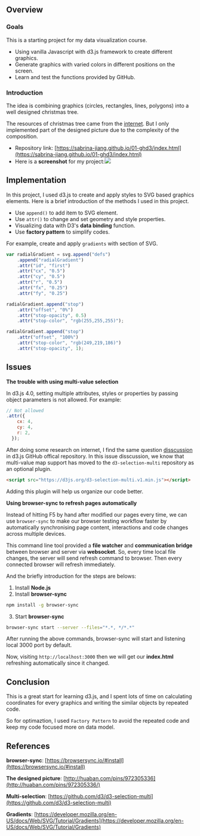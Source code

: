 
## Overview
### Goals

This is a starting project for my data visualization course.
- Using vanilla Javascript with d3.js framework to create different graphics.
- Generate graphics with varied colors in different positions on the screen.
- Learn and test the functions provided by GitHub.

### Introduction
The idea is combining graphics (circles, rectangles, lines, polygons) into a well designed christmas tree. 

The resources of christmas tree came from the [internet](http://huaban.com/pins/972305336/). But I only implemented part of the designed picture due to the complexity of the composition. 

- Repository link: [https://sabrina-jiang.github.io/01-ghd3/index.html](https://sabrina-jiang.github.io/01-ghd3/index.html)  
- Here is a **screenshot** for my project:![](https://sabrina-jiang.github.io/01-ghd3/ScreenShot.png)
## Implementation
In this project, I used d3.js to create and apply styles to SVG based graphics elements.  Here is a brief introduction of the methods I used in this project.

- Use `append()` to add item to SVG element.
- Use `attr()` to change and set geometry and style properties.
- Visualizing data with D3's **data binding** function.
- Use **factory pattern** to simplify codes.

For example, create and apply `gradients` with section of SVG.
```javascript
var radialGradient = svg.append("defs")
    .append("radialGradient")
    .attr("id", "first")
    .attr("cx", "0.5")
    .attr("cy", "0.5")
    .attr("r", "0.5")
    .attr("fx", "0.25")
    .attr("fy", "0.25")

radialGradient.append("stop")
    .attr("offset", "0%")
    .attr("stop-opacity", 0.5)
    .attr("stop-color", "rgb(255,255,255)");

radialGradient.append("stop")
    .attr("offset", "100%")
    .attr("stop-color", "rgb(249,219,186)")
    .attr("stop-opacity", 1);
```

## Issues
**The trouble with using multi-value selection** 

In d3.js 4.0, setting multiple attributes, styles or properties by passing object parameters is not allowed. For example:

```javascript
// Not allowed
.attr({
    cx: 4,
    cy: 4,
    r: 2,
  });
```

After doing some research on internet, I find the same question [disscussion](https://github.com/d3/d3/issues/2793) in d3.js GitHub offical repository. In this issue disscussion, we know that multi-value map support has moved to the `d3-selection-multi` repository as an optional plugin.
```html
<script src="https://d3js.org/d3-selection-multi.v1.min.js"></script>
```

Adding this plugin will help us organize our code better.

**Using browser-sync to refresh pages automatically**  

Instead of hitting F5 by hand after modified our pages every time, we can use `browser-sync` to make our browser testing workflow faster by automatically synchronising page content, interactions and code changes across multiple devices. 

This command line tool provided a **file watcher** and **communication bridge** between browser and server via **websocket**. So, every time local file changes, the server will send refresh command to browser. Then every connected browser will refresh immediately.

And the briefly introduction for the steps are belows:

1. Install **Node.js**
2. Install **browser-sync**
```bash
npm install -g browser-sync
```
3. Start **browser-sync**
```bash
browser-sync start --server --files="*.*, */*.*"   
```
After running the above commands, browser-sync will start and listening local 3000 port by default.

Now, visiting `http://localhost:3000` then we will get our **index.html** refreshing automatically since it changed.

## Conclusion
This is a great start for learning d3.js, and I spent lots of time on calculating coordinates for every graphics and writing the similar objects by repeated code.

So for optimaztion, I used `Factory Pattern` to avoid the repeated code and keep my code focused more on data model.

## References
**browser-sync**: [https://browsersync.io/#install](https://browsersync.io/#install)  

**The designed picture**: [http://huaban.com/pins/972305336](http://huaban.com/pins/972305336/)  

**Multi-selection**: [https://github.com/d3/d3-selection-multi](https://github.com/d3/d3-selection-multi)  

**Gradients**: [https://developer.mozilla.org/en-US/docs/Web/SVG/Tutorial/Gradients](https://developer.mozilla.org/en-US/docs/Web/SVG/Tutorial/Gradients)
​                                                                                                                               